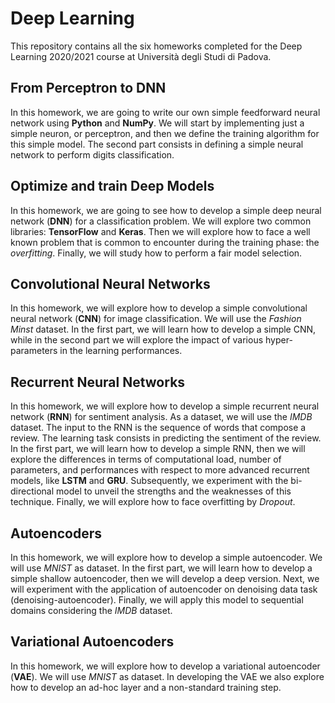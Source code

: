 # Deep Learning

This repository contains all the six homeworks completed for the Deep Learning 2020/2021 course at Università degli Studi di Padova.

## From Perceptron to DNN
In this homework, we are going to write our own simple feedforward neural network using **Python** and **NumPy**. We will start by implementing just a simple neuron, or perceptron, and then we define the training algorithm for this simple model. The second part consists in defining a simple neural network to perform digits classification.

## Optimize and train Deep Models
In this homework, we are going to see how to develop a simple deep neural network (**DNN**) for a classification problem. We will explore two common libraries: **TensorFlow** and **Keras**. Then we will explore how to face a well known problem that is common to encounter during the training phase: the *overfitting*. Finally, we will study how to perform a fair model selection.

## Convolutional Neural Networks
In this homework, we will explore how to develop a simple convolutional neural network (**CNN**) for image classification. We will use the *Fashion Minst* dataset. In the first part, we will learn how to develop a simple CNN, while in the second part we will explore the impact of various hyper-parameters in the learning performances.

## Recurrent Neural Networks
In this homework, we will explore how to develop a simple recurrent neural network (**RNN**) for sentiment analysis. As a dataset, we will use the *IMDB* dataset. The input to the RNN is the sequence of words that compose a review. The learning task consists in predicting the sentiment of the review. In the first part, we will learn how to develop a simple RNN, then we will explore the differences in terms of computational load, number of parameters, and performances with respect to more advanced recurrent models, like **LSTM** and **GRU**. Subsequently, we experiment with the bi-directional model to unveil the strengths and the weaknesses of this technique. Finally, we will explore how to face overfitting by *Dropout*.

## Autoencoders
In this homework, we will explore how to develop a simple autoencoder. We will use *MNIST* as dataset. In the first part, we will learn how to develop a simple shallow autoencoder, then we will develop a deep version. Next, we will experiment with the application of autoencoder on denoising data task (denoising-autoencoder). Finally, we will apply this model to sequential domains considering the *IMDB* dataset.

## Variational Autoencoders
In this homework, we will explore how to develop a variational autoencoder (**VAE**). We will use *MNIST* as dataset. In developing the VAE we also explore how to develop an ad-hoc layer and a non-standard training step.
